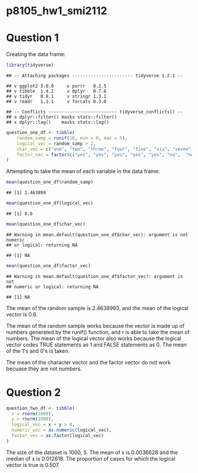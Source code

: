 p8105\_hw1\_smi2112
================

Question 1
==========

Creating the data frame:

``` r
library(tidyverse)
```

    ## -- Attaching packages ----------------------- tidyverse 1.2.1 --

    ## v ggplot2 3.0.0     v purrr   0.2.5
    ## v tibble  1.4.2     v dplyr   0.7.6
    ## v tidyr   0.8.1     v stringr 1.3.1
    ## v readr   1.1.1     v forcats 0.3.0

    ## -- Conflicts -------------------------- tidyverse_conflicts() --
    ## x dplyr::filter() masks stats::filter()
    ## x dplyr::lag()    masks stats::lag()

``` r
question_one_df <- tibble(
    random_samp = runif(10, min = 0, max = 5),
    logical_vec = random_samp > 2,
    char_vec = c("one", "two", "three", "four", "five", "six", "seven", "eight", "nine", "ten"),
    factor_vec = factor(c("yes", "yes", "yes", "yes", "yes", "no",  "no", "no", "no", "no"))
)
```

Attempting to take the mean of each variable in the data frame:

``` r
mean(question_one_df$random_samp)
```

    ## [1] 2.463899

``` r
mean(question_one_df$logical_vec)
```

    ## [1] 0.6

``` r
mean(question_one_df$char_vec)
```

    ## Warning in mean.default(question_one_df$char_vec): argument is not numeric
    ## or logical: returning NA

    ## [1] NA

``` r
mean(question_one_df$factor_vec)
```

    ## Warning in mean.default(question_one_df$factor_vec): argument is not
    ## numeric or logical: returning NA

    ## [1] NA

The mean of the random sample is 2.4638993, and the mean of the logical vector is 0.6.

The mean of the random sample works because the vector is made up of numbers generated by the runif() function, and r is able to take the mean of numbers. The mean of the logical vector also works because the logical vector codes TRUE statements as 1 and FALSE statements as 0. The mean of the 1's and 0's is taken.

The mean of the character vector and the factor vector do not work becuase they are not numbers.

Question 2
==========

``` r
question_two_df <- tibble(
  x = rnorm(1000),
  y = rnorm(1000),
  logical_vec = x + y > 0,
  numeric_vec = as.numeric(logical_vec),
  factor_vec = as.factor(logical_vec)
)
```

The size of the dataset is 1000, 5. The mean of x is 0.0036628 and the median of x is 0.012618. The proportion of cases for which the logical vector is true is 0.507.
